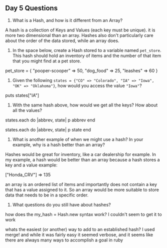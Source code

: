 ## Day 5 Questions

1. What is a Hash, and how is it different from an Array?

A hash is a collection of Keys and Values (each key must be unique). it is more two dimensional than an array. Hashes also don't particularly care about the order of the data stored, while an array does.

1. In the space below, create a Hash stored to a variable named `pet_store`.  This hash should hold an inventory of items and the number of that item that you might find at a pet store.

pet_store = {
"pooper-scooper" => 50,
"dog_food" => 25,
"leashes" => 60
}

1. Given the following `states = {"CO" => "Colorado", "IA" => "Iowa", "OK" => "Oklahoma"}`, how would you access the value `"Iowa"`?

puts states["IA"]

1. With the same hash above, how would we get all the keys?  How about all the values?

states.each do |abbrev, state|
p abbrev
end

states.each do |abbrev, state|
p state
end



1. What is another example of when we might use a hash?  In your example, why is a hash better than an array?

Hashes would be great for inventory, like a car dealership for example. In my example, a hash would be better than an array because a hash stores a key and a value example:   

["Honda_CRV"] => 135

an array is an ordered list of items and importantly does not contain a key that has a value assigned to it. So an array would be more suitable to store data that needs to be in a specific order.




1. What questions do you still have about hashes?

how does the my_hash = Hash.new syntax work? I couldn't seem to get it to work

whats the easiest (or another) way to add to an established hash? I used merge! and while it was fairly easy it seemed verbose, and it seems like there are always many ways to accomplish a goal in ruby
